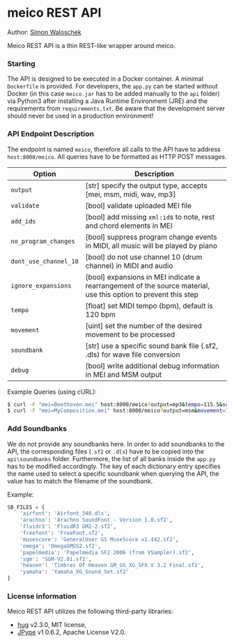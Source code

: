 # meico REST API
Author: [Simon Waloschek](https://github.com/sonovice)

Meico REST API is a thin REST-like wrapper around meico.

### Starting
The API is designed to be executed in a Docker container. A minimal `Dockerfile` is provided. For developers, the `app.py` can be started without Docker (in this case `meico.jar` has to be added manually to the `api` folder) via Python3 after installing a Java Runtime Environment (JRE) and the requirements from `requirements.txt`. Be aware that the development server should never be used in a production environment!

### API Endpoint Description
The endpoint is named `meico`, therefore all calls to the API have to address `host:8000/meico`. All queries have to be formatted as HTTP POST messages.

| Option                | Description                                                                                                                         |
|-----------------------|----------------------------------------------------------------------------------|
| `output`              | [str] specify the output type, accepts [mei, msm, midi, wav, mp3]                |
| `validate`            | [bool] validate uploaded MEI file                                                |
| `add_ids`             | [bool] add missing `xml:id`s to note, rest and chord elements in MEI             |
| `no_program_changes`  | [bool] suppress program change events in MIDI, all music will be played by piano |
| `dont_use_channel_10` | [bool] do not use channel 10 (drum channel) in MIDI and audio                    |
| `ignore_expansions`   | [bool] expansions in MEI indicate a rearrangement of the source material, use this option to prevent this step |
| `tempo`               | [float] set MIDI tempo (bpm), default is 120 bpm                                 |
| `movement`            | [uint] set the number of the desired movement to be processed                    |
| `soundbank`           | [str] use a specific sound bank file (.sf2, .dls) for wave file conversion       |
| `debug`               | [bool] write additional debug information in MEI and MSM output                  |

Example Queries (using cURL):
```bash
$ curl -F "mei=Beethoven.mei" host:8000/meico?output=mp3&tempo=115.5&soundbank=sgm --output Beethoven.mp3
$ curl -F "mei=MyComposition.mei" host:8000/meico?output=msm&movement=1&add_ids=true --output MyComposition.msm
```

### Add Soundbanks
We do not provide any soundbanks here. In order to add soundbanks to the API, the corresponding files (`.sf2` or `.dls`) have to be copied into the `api\soundbanks` folder. Furthermore, the list of all banks inside the `app.py` has to be modified accordingly. The key of each dictionary entry specifies the name used to select a specific soundbank when querying the API, the value has to match the filename of the soundbank.

Example:
```python
SB_FILES = {
    'airfont': 'Airfont_340.dls',
    'arachno': 'Arachno SoundFont - Version 1.0.sf2',
    'fluidr3': 'FluidR3 GM2-2.sf2',
    'freefont': 'FreeFont.sf2',
    'musescore': 'GeneralUser GS MuseScore v1.442.sf2',
    'omega': 'OmegaGMGS2.sf2',
    'papelmedia': 'Papelmedia SF2 2006 (from VSampler).sf2',
    'sgm': 'SGM-V2.01.sf2',
    'heaven': 'Timbres Of Heaven GM_GS_XG_SFX V 3.2 Final.sf2',
    'yamaha': 'Yamaha_XG_Sound_Set.sf2'
}
```

### License information
Meico REST API utilizes the following third-party libraries:
- [hug](http://www.hug.rest/) v2.3.0, MIT license,
- [JPype](https://pypi.python.org/pypi/JPype1) v1 0.6.2, Apache License V2.0.
